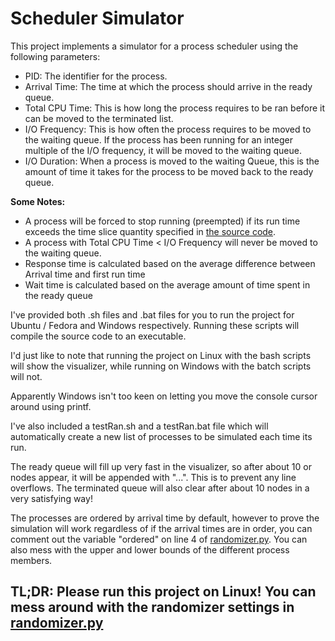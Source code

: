 # Scheduler Simulator

This project implements a simulator for a process scheduler using the following parameters:  
- PID: The identifier for the process.
- Arrival Time: The time at which the process should arrive in the ready queue.
- Total CPU Time: This is how long the process requires to be ran before it can be moved to 
the terminated list.
- I/O Frequency: This is how often the process requires to be moved to the waiting queue.
If the process has been running for an integer multiple of the I/O frequency, it will be moved to
the waiting queue.
- I/O Duration: When a process is moved to the waiting Queue, this is the 
amount of time it takes for the process to be moved back to the ready queue.

**Some Notes:**
- A process will be forced to stop running (preempted) if its run time exceeds the time slice
quantity specified in [the source code](./src/main.c).
- A process with Total CPU Time < I/O Frequency will never be moved to the waiting queue.
- Response time is calculated based on the average difference between Arrival time and first run time
- Wait time is calculated based on the average amount of time spent in the ready queue

I've provided both .sh files and .bat files for you to run the project
for Ubuntu / Fedora and Windows respectively. Running these scripts will 
compile the source code to an executable.

I'd just like to note that running the project on Linux with the bash scripts
will show the visualizer, while running on Windows with the batch scripts will not.

Apparently Windows isn't too keen on letting you move the console cursor
around using printf.

I've also included a testRan.sh and a testRan.bat file which will automatically
create a new list of processes to be simulated each time its run.

The ready queue will fill up very fast in the visualizer, so after about 10 or 
nodes appear, it will be appended with "...". This is to prevent any line overflows. 
The terminated queue will also clear after about 10 nodes in a very satisfying way!

The processes are ordered by arrival time by default, however to prove the simulation
will work regardless of if the arrival times are in order, you can comment out the 
variable "ordered" on line 4 of [randomizer.py](./randomizer.py). You can also mess 
with the upper and lower bounds of the different process members.

## TL;DR: Please run this project on Linux! You can mess around with the randomizer settings in [randomizer.py](./randomizer.py)
